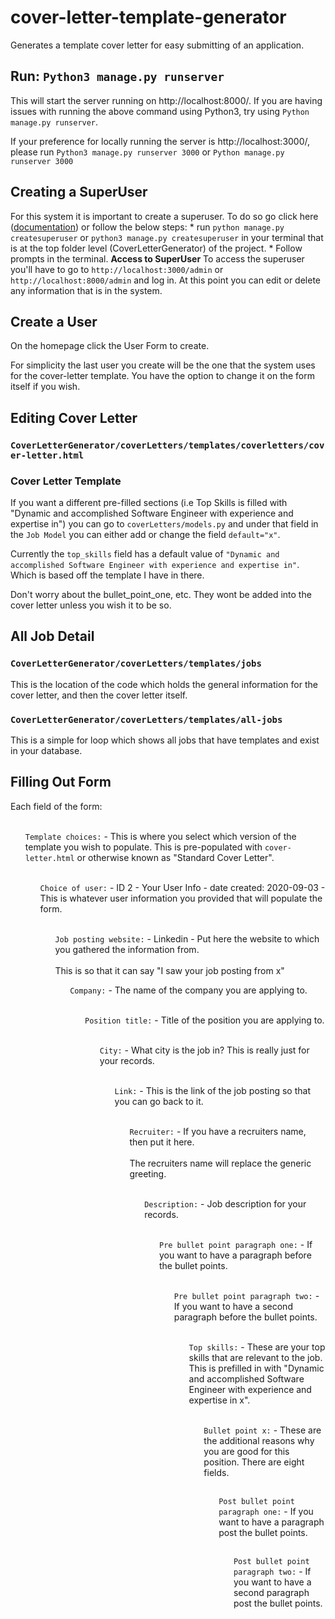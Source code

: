 # cover-letter-template-generator
Generates a template cover letter for easy submitting of an application.

## Run: `Python3 manage.py runserver`
  This will start the server running on http://localhost:8000/. If you are having issues with running the above command using Python3, 
  try using `Python manage.py runserver`.
  
  If your preference for locally running the server is http://localhost:3000/, please run `Python3 manage.py runserver 3000` or `Python manage.py runserver 3000`

## **Creating a SuperUser**
  For this system it is important to create a superuser. To do so go click here ([documentation](https://docs.djangoproject.com/en/1.8/intro/tutorial02/)) or follow the below steps:
    * run `python manage.py createsuperuser` or `python3 manage.py createsuperuser` in your terminal that is at the top folder level (CoverLetterGenerator) of the        project.
    * Follow prompts in the terminal.
    **Access to SuperUser**
      To access the superuser you'll have to go to `http://localhost:3000/admin` or `http://localhost:8000/admin` and log in. At this point you can edit or delete any information that is in the system.

## **Create a User**
  On the homepage click the User Form to create.

  For simplicity the last user you create will be the one that the system uses for the cover-letter template. You have the option to change it on the form itself if you wish. 
      
## Editing Cover Letter
  ### `CoverLetterGenerator/coverLetters/templates/coverletters/cover-letter.html`

  ### Cover Letter Template
  If you want a different pre-filled sections (i.e Top Skills is filled with "Dynamic and accomplished Software Engineer with experience and expertise in") you can go to `coverLetters/models.py` and under that field in the `Job Model` you can either add or change the field `default="x"`.

  Currently the `top_skills` field has a default value of `"Dynamic and accomplished Software Engineer with experience and expertise in"`. Which is based off the template I have in there.

  Don't worry about the bullet_point_one, etc. They wont be added into the cover letter unless you wish it to be so.

## All Job Detail
  ### `CoverLetterGenerator/coverLetters/templates/jobs`
  This is the location of the code which holds the general information for the cover letter, and then the cover letter itself.
  
  ### `CoverLetterGenerator/coverLetters/templates/all-jobs`
  This is a simple for loop which shows all jobs that have templates and exist in your database.
  
## Filling Out Form
  Each field of the form:
    </br>
    </br>
    <ul>`Template choices:` - This is where you select which version of the template you wish to populate. This is pre-populated with `cover-letter.html` or otherwise known as "Standard Cover Letter".
    </br>
    </br>
    <ul>`Choice of user:` - ID 2 - Your User Info - date created: 2020-09-03 - This is whatever user information you provided that will populate the form.
    </br>
    </br>
    <ul>`Job posting website:` - Linkedin - Put here the website to which you gathered the information from.
    </br>
    </br> This is so that it can say "I saw your job posting from x"
    <ul>`Company:` - The name of the company you are applying to.
    </br>
    </br>
    <ul>`Position title:` - Title of the position you are applying to.
    </br>
    </br>
    <ul>`City:` - What city is the job in? This is really just for your records.
    </br>
    </br>
    <ul>`Link:` - This is the link of the job posting so that you can go back to it.
    </br>
    </br>
    <ul>`Recruiter:` - If you have a recruiters name, then put it here.
    </br>
    </br> The recruiters name will replace the generic greeting.
    </br>
    </br>
    <ul>`Description:` - Job description for your records.
    </br>
    </br>
    <ul>`Pre bullet point paragraph one:` - If you want to have a paragraph before the bullet points.
    </br>
    </br>
    <ul>`Pre bullet point paragraph two:` - If you want to have a second paragraph before the bullet points.
    </br>
    </br>
    <ul>`Top skills:` - These are your top skills that are relevant to the job.
        This is prefilled in with "Dynamic and accomplished Software Engineer with experience and expertise in x".
    </br>
    </br> 
    <ul>`Bullet point x:` - These are the additional reasons why you are good for this position. There are eight fields.
    </br>
    </br> 
    <ul>`Post bullet point paragraph one:` - If you want to have a paragraph post the bullet points.
    </br>
    </br>
    <ul>`Post bullet point paragraph two:` - If you want to have a second paragraph post the bullet points.
    </br>
    </br>

